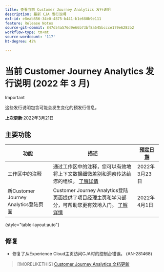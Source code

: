 ```yaml
---
title: 查看当前 Customer Journey Analytics 发行说明
description: 最新 CJA 发行说明
exl-id: e8eab856-34e0-4875-b441-b1e680b9e111
feature: Release Notes
source-git-commit: 847d54a576d9e66b73bf8a545bccce179e6283b2
workflow-type: tm+mt
source-wordcount: '117'
ht-degree: 42%

---
```


# 当前 Customer Journey Analytics 发行说明 (2022 年 3 月)

>[!IMPORTANT]
>
>这些发行说明包含可能会发生变化的预发行信息。

**上次更新**:2022年3月21日

## 主要功能

| 功能 | 描述 | [预定日期](/help/release-notes/releases.md) |
| ----------- | ---------- | ----- |
| 工作区中的注释 | 通过工作区中的注释，您可以有效地将上下文数据细微差别和洞察传达给您的组织。 [了解详情](/help/components/annotations/overview.md) | 2022年3月23日 |
| 新Customer Journey Analytics登陆页面 | Customer Journey Analytics登陆页面提供了项目经理主页和学习部分，可帮助您更有效地入门。 [了解详情](/help/getting-started/landing.md) | 2022年4月1日 |

{style=&quot;table-layout:auto&quot;}

## 修复

* 修复了从Experience Cloud主页访问CJA时的控制台错误。 (AN-281468)

>[!MORELIKETHIS]
>[Customer Journey Analytics 文档更新](/help/release-notes/doc-changes.md)
